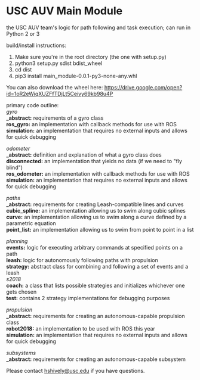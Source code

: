 # USC AUV Main Module
the USC AUV team's logic for path following and task execution; can run in Python 2 or 3
  
build/install instructions:  
1) Make sure you're in the root directory (the one with setup.py)  
2) python3 setup.py sdist bdist_wheel  
3) cd dist
4) pip3 install main_module-0.0.1-py3-none-any.whl  
  
You can also download the wheel here: https://drive.google.com/open?id=1oR2eWiqXUZFfTDjLt5Ceivy69kb98u4P  
  
  
  
primary code outline:  
_gyro_  
**_abstract:** requirements of a gyro class  
**ros_gyro:** an implementation with callback methods for use with ROS  
**simulation:** an implementation that requires no external inputs and allows for quick debugging  
  
_odometer_  
**_abstract:** definition and explanation of what a gyro class does  
**disconnected:** an implementation that yields no data (if we need to "fly blind")  
**ros_odometer:** an implementation with callback methods for use with ROS  
**simulation:** an implementation that requires no external inputs and allows for quick debugging  
  
_paths_  
**_abstract:** requirements for creating Leash-compatible lines and curves  
**cubic_spline:** an implementation allowing us to swim along cubic splines  
**curve:** an implementation allowing us to swim along a curve defined by a parametric equation  
**point_list:** an implementation allowing us to swim from point to point in a list  
  
    
_planning_  
**events:** logic for executing arbitrary commands at specified points on a path  
**leash:** logic for autonomously following paths with propulsion  
**strategy:** abstract class for combining and following a set of events and a leash  
_s2018_  
**coach:** a class that lists possible strategies and initializes whichever one gets chosen  
**test:** contains 2 strategy implementations for debugging purposes  
  
_propulsion_  
**_abstract:** requirements for creating an autonomous-capable propulsion class  
**robot2018:** an implementation to be used with ROS this year  
**simulation:** an implementation that requires no external inputs and allows for quick debugging  
  
_subsystems_  
**_abstract:** requirements for creating an autonomous-capable subsystem  
  

  
Please contact hshively@usc.edu if you have questions.  
